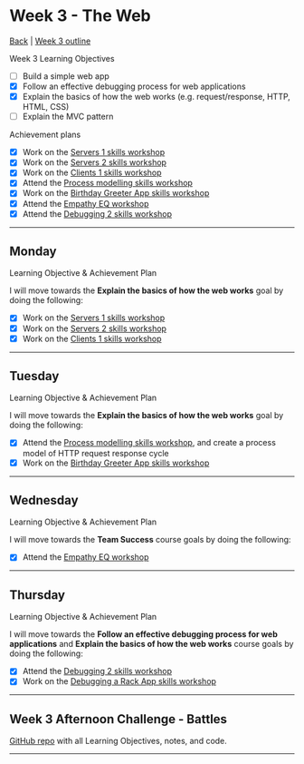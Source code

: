 # Week 3 - The Web

[Back](README.md) | [Week 3 outline](https://github.com/makersacademy/course/blob/master/week_outlines.md#week-3)

Week 3 Learning Objectives

- [ ] Build a simple web app
- [x] Follow an effective debugging process for web applications
- [x] Explain the basics of how the web works (e.g. request/response, HTTP, HTML, CSS)
- [ ] Explain the MVC pattern

Achievement plans

- [x] Work on the [Servers 1 skills workshop]
- [x] Work on the [Servers 2 skills workshop]
- [x] Work on the [Clients 1 skills workshop]
- [x] Attend the [Process modelling skills workshop]
- [x] Work on the [Birthday Greeter App skills workshop]
- [x] Attend the [Empathy EQ workshop]
- [x] Attend the [Debugging 2 skills workshop]

---

## Monday

Learning Objective & Achievement Plan

I will move towards the **Explain the basics of how the web works** goal by doing the following:

- [x] Work on the [Servers 1 skills workshop]
- [x] Work on the [Servers 2 skills workshop]
- [x] Work on the [Clients 1 skills workshop]

---

## Tuesday

Learning Objective & Achievement Plan

I will move towards the **Explain the basics of how the web works** goal by doing the following:

- [x] Attend the [Process modelling skills workshop], and create a process model of HTTP request response cycle
- [x] Work on the [Birthday Greeter App skills workshop]

---

## Wednesday

Learning Objective & Achievement Plan

I will move towards the **Team Success** course goals by doing the following:

- [x] Attend the [Empathy EQ workshop]

---

## Thursday

Learning Objective & Achievement Plan

I will move towards the **Follow an effective debugging process for web applications** and **Explain the basics of how the web works** course goals by doing the following:

- [x] Attend the [Debugging 2 skills workshop]
- [x] Work on the [Debugging a Rack App skills workshop]

---


## Week 3 Afternoon Challenge - Battles

[GitHub repo](https://github.com/hturnbull93/battles) with all Learning Objectives, notes, and code.

---

<!--
## Retrospective

### Achievements this week

- [ ] Build a simple web app
- [ ] Follow an effective debugging process for web applications
- [ ] Explain the basics of how the web works (e.g. request/response, HTTP, HTML, CSS)
- [ ] Explain the MVC pattern

### Score: X

#### Reasons for Score

- first reason

### Material to re-cover

- First material

---

## Week 3 Weekend Challenge - RPS

[GitHub repo]() with all Learning Objectives, notes, and code.

---
-->

<!-- Links -->

<!-- From Week 1 -->

[First day intro]: Intro_first_day.md
[TDD process skills workshop]: ../skills_workshops/TDD_process.md
[Debugging skills workshop]: ../skills_workshops/debugging.md
[Mocking skills workshop]: ../skills_workshops/mocking.md
[Test Driving practical]: ../skills_workshops/test_driving_practice.md

<!-- From week 2 -->

[Code Review skills workshop]: ../skills_workshops/code_review.md
[Process Review workshop]: ../process_workshop.md 
[Domain Modelling skills workshop]: ../skills_workshops/domain_modelling.md
[Feedback EQ workshop]: ../skills_workshops/feedback.md
[Mocking with RSpec practical]: ../skills_workshops/mocking_with_rspec.md
[Refactoring skills workshop]: ../skills_workshops/refactoring.md
[Concretes and Abstracts skills workshop]: ../skills_workshops/concretes_and_abstracts.md
[Delegation skills workshop]: ../skills_workshops/delegation.md

<!-- New in Week 3 -->

[Servers 1 skills workshop]: ../skills_workshops/servers_1.md
[Servers 2 skills workshop]: ../skills_workshops/servers_2.md
[Clients 1 skills workshop]: ../skills_workshops/clients_1.md
[Process modelling skills workshop]: ../skills_workshops/http_modelling.md
[Birthday Greeter App skills workshop]: ../skills_workshops/birthday_greeter_app.md
[Empathy EQ workshop]: ../skills_workshops/empathy.md
[Debugging 2 skills workshop]: ../skills_workshops/debugging_2.md
[Debugging a Rack App skills workshop]: ../skills_workshops/debugging_a_rack_app.md

